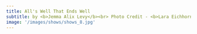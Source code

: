 ```yaml
---
title: All's Well That Ends Well
subtitle: by <b>Jemma Alix Levy</b><br> Photo Credit - <b>Lara Eichhorn</b></br>
image: '/images/shows/shows_8.jpg'
---
```

